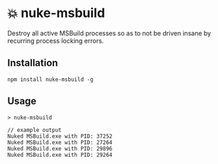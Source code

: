 # 💥 nuke-msbuild
Destroy all active MSBuild processes so as to not be driven insane by recurring process locking errors.

## Installation
```
npm install nuke-msbuild -g
```

## Usage
```
> nuke-msbuild

// example output
Nuked MSBuild.exe with PID: 37252
Nuked MSBuild.exe with PID: 27264
Nuked MSBuild.exe with PID: 29896
Nuked MSBuild.exe with PID: 29264
```